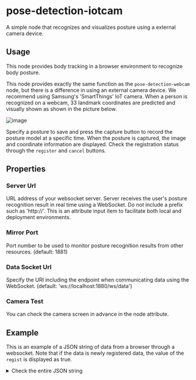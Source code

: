 # pose-detection-iotcam

A simple node that recognizes and visualizes posture using a external camera device.

## Usage

This node provides body tracking in a browser environment to recognize body posture.

This node provides exactly the same function as the `pose-detection-webcam` node, but there is a difference in using an external camera device. We recommend using Samsung's 'SmartThings' IoT camera. When a person is recognized on a webcam, 33 landmark coordinates are predicted and visually shown as shown in the picture below.

![image](https://user-images.githubusercontent.com/30489264/136193910-f4508b3b-e7c3-4299-8887-1574f938e101.png)

Specify a posture to save and press the capture button to record the posture model at a specific time. When the posture is captured, the image and coordinate information are displayed. Check the registration status through the `register` and `cancel` buttons.

## Properties

### Server Url

URL address of your websocket server. Server receives the user's posture recognition result in real time using a WebSocket. Do not include a prefix such as 'http://'. This is an attribute input item to facilitate both local and deployment environments.

### Mirror Port

Port number to be used to monitor posture recognition results from other resources. (default: 1881)

### Data Socket Url

Specify the URI including the endpoint when communicating data using the WebSocket. (default: 'ws://localhost:1880/ws/data')

### Camera Test

You can check the camera screen in advance in the node attribute.

## Example

This is an example of a JSON string of data from a browser through a websocket. Note that if the data is newly registered data, the value of the `regist` is displayed as true.

<details>

<summary>Check the entire JSON string</summary>

```json
{
  "_id": {
    "$oid": "61556cca67071c068857a170"
  },
  "image": {},
  "poseLandmarks": [
    {
      "x": 0.49571552872657776,
      "y": 0.7027847766876221,
      "z": -0.4364425241947174,
      "visibility": 0.999972939491272
    },
    {
      "x": 0.5213351845741272,
      "y": 0.6515322923660278,
      "z": -0.4486660063266754,
      "visibility": 0.9999632239341736
    },
    {
      "x": 0.5345603227615356,
      "y": 0.6547442674636841,
      "z": -0.448456346988678,
      "visibility": 0.9999706149101257
    },
    {
      "x": 0.5493519306182861,
      "y": 0.6586027145385742,
      "z": -0.448108971118927,
      "visibility": 0.9999701976776123
    },
    {
      "x": 0.49673619866371155,
      "y": 0.6415286064147949,
      "z": -0.3911628723144531,
      "visibility": 0.9999364614486694
    },
    {
      "x": 0.49077072739601135,
      "y": 0.6374441981315613,
      "z": -0.39037907123565674,
      "visibility": 0.9999070167541504
    },
    {
      "x": 0.4845333993434906,
      "y": 0.6335997581481934,
      "z": -0.39013972878456116,
      "visibility": 0.9998564720153809
    },
    {
      "x": 0.5890757441520691,
      "y": 0.6841220855712891,
      "z": -0.38090449571609497,
      "visibility": 0.9999675750732422
    },
    {
      "x": 0.5018531084060669,
      "y": 0.6585416793823242,
      "z": -0.1129194125533104,
      "visibility": 0.9998709559440613
    },
    {
      "x": 0.5149452090263367,
      "y": 0.7599643468856812,
      "z": -0.409170001745224,
      "visibility": 0.9999170899391174
    },
    {
      "x": 0.48711079359054565,
      "y": 0.7496805787086487,
      "z": -0.33194297552108765,
      "visibility": 0.9998382925987244
    },
    {
      "x": 0.6963281631469727,
      "y": 0.9493727087974548,
      "z": -0.38864225149154663,
      "visibility": 0.9989435076713562
    },
    {
      "x": 0.4408521056175232,
      "y": 0.9461323022842407,
      "z": 0.10206469148397446,
      "visibility": 0.9962008595466614
    },
    {
      "x": 0.7239233255386353,
      "y": 1.330498218536377,
      "z": -0.6929064989089966,
      "visibility": 0.6368626356124878
    },
    {
      "x": 0.3859536349773407,
      "y": 1.3332369327545166,
      "z": 0.3397621512413025,
      "visibility": 0.04776281863451004
    },
    {
      "x": 0.7005051970481873,
      "y": 0.9732892513275146,
      "z": -0.8355557322502136,
      "visibility": 0.9891335964202881
    },
    {
      "x": 0.36988893151283264,
      "y": 1.560866117477417,
      "z": 0.2589684724807739,
      "visibility": 0.1476515680551529
    },
    {
      "x": 0.736151397228241,
      "y": 0.871178925037384,
      "z": -0.8856658935546875,
      "visibility": 0.9831623435020447
    },
    {
      "x": 0.35022273659706116,
      "y": 1.645777702331543,
      "z": 0.2748843729496002,
      "visibility": 0.2512715458869934
    },
    {
      "x": 0.7294310331344604,
      "y": 0.8264090418815613,
      "z": -0.8240833282470703,
      "visibility": 0.9857907891273499
    },
    {
      "x": 0.3631625175476074,
      "y": 1.6292572021484375,
      "z": 0.2317330539226532,
      "visibility": 0.3592432737350464
    },
    {
      "x": 0.7044625282287598,
      "y": 0.8708523511886597,
      "z": -0.8168489336967468,
      "visibility": 0.9851008057594299
    },
    {
      "x": 0.3759811222553253,
      "y": 1.6007168292999268,
      "z": 0.22979214787483215,
      "visibility": 0.3801347315311432
    },
    {
      "x": 0.6353761553764343,
      "y": 1.678404688835144,
      "z": -0.15833626687526703,
      "visibility": 0.004620702471584082
    },
    {
      "x": 0.44445735216140747,
      "y": 1.6518534421920776,
      "z": 0.1630263477563858,
      "visibility": 0.0026082175318151712
    },
    {
      "x": 0.6097694635391235,
      "y": 2.258247137069702,
      "z": -0.19827619194984436,
      "visibility": 0.00010427249799249694
    },
    {
      "x": 0.4223328232765198,
      "y": 2.222817897796631,
      "z": 0.42111238837242126,
      "visibility": 0.00004239907138980925
    },
    {
      "x": 0.6003370881080627,
      "y": 2.758603096008301,
      "z": 0.16372159123420715,
      "visibility": 0.000007611019555042731
    },
    {
      "x": 0.41866788268089294,
      "y": 2.7363338470458984,
      "z": 0.8053714632987976,
      "visibility": 6.015263238623447e-7
    },
    {
      "x": 0.608555018901825,
      "y": 2.8376400470733643,
      "z": 0.1845891773700714,
      "visibility": 0.000007172476216510404
    },
    {
      "x": 0.41967296600341797,
      "y": 2.8178153038024902,
      "z": 0.8356093168258667,
      "visibility": 0.000002773350388451945
    },
    {
      "x": 0.5526115298271179,
      "y": 2.916771411895752,
      "z": -0.20112769305706024,
      "visibility": 0.000033288732083747163
    },
    {
      "x": 0.42636245489120483,
      "y": 2.905616521835327,
      "z": 0.4743220806121826,
      "visibility": 0.000019161077943863347
    }
  ],
  "poseWorldLandmarks": [
    {
      "x": -0.04314113035798073,
      "y": -0.5568732023239136,
      "z": -0.2147870659828186,
      "visibility": 0.999972939491272
    },
    {
      "x": -0.021963711827993393,
      "y": -0.5950214266777039,
      "z": -0.21838122606277466,
      "visibility": 0.9999632239341736
    },
    {
      "x": -0.022108975797891617,
      "y": -0.5968802571296692,
      "z": -0.21840037405490875,
      "visibility": 0.9999706149101257
    },
    {
      "x": -0.022794177755713463,
      "y": -0.5974685549736023,
      "z": -0.21962743997573853,
      "visibility": 0.9999701976776123
    },
    {
      "x": -0.04578190669417381,
      "y": -0.5929511189460754,
      "z": -0.19422322511672974,
      "visibility": 0.9999364614486694
    },
    {
      "x": -0.04497624933719635,
      "y": -0.5932248830795288,
      "z": -0.19732500612735748,
      "visibility": 0.9999070167541504
    },
    {
      "x": -0.04563097655773163,
      "y": -0.594078004360199,
      "z": -0.19636045396327972,
      "visibility": 0.9998564720153809
    },
    {
      "x": 0.0725591778755188,
      "y": -0.5967340469360352,
      "z": -0.17825643718242645,
      "visibility": 0.9999675750732422
    },
    {
      "x": -0.02901305817067623,
      "y": -0.5933231711387634,
      "z": -0.10243211686611176,
      "visibility": 0.9998709559440613
    },
    {
      "x": -0.009856190532445908,
      "y": -0.5435018539428711,
      "z": -0.20152877271175385,
      "visibility": 0.9999170899391174
    },
    {
      "x": -0.03754746541380882,
      "y": -0.5398073196411133,
      "z": -0.17541730403900146,
      "visibility": 0.9998382925987244
    },
    {
      "x": 0.15178175270557404,
      "y": -0.40910595655441284,
      "z": -0.11986907571554184,
      "visibility": 0.9989435076713562
    },
    {
      "x": -0.11192132532596588,
      "y": -0.42622995376586914,
      "z": -0.033719174563884735,
      "visibility": 0.9962008595466614
    },
    {
      "x": 0.17041634023189545,
      "y": -0.2679927945137024,
      "z": -0.22041980922222137,
      "visibility": 0.6368626356124878
    },
    {
      "x": -0.15199238061904907,
      "y": -0.2373007982969284,
      "z": 0.022910315543413162,
      "visibility": 0.04776281863451004
    },
    {
      "x": 0.15686172246932983,
      "y": -0.4371427297592163,
      "z": -0.31076905131340027,
      "visibility": 0.9891335964202881
    },
    {
      "x": -0.20379357039928436,
      "y": -0.10722651332616806,
      "z": -0.003568431828171015,
      "visibility": 0.1476515680551529
    },
    {
      "x": 0.155186727643013,
      "y": -0.46251344680786133,
      "z": -0.34263429045677185,
      "visibility": 0.9831623435020447
    },
    {
      "x": -0.19510658085346222,
      "y": -0.04280354827642441,
      "z": 0.0065129101276397705,
      "visibility": 0.2512715458869934
    },
    {
      "x": 0.15150393545627594,
      "y": -0.48225137591362,
      "z": -0.3357521891593933,
      "visibility": 0.9857907891273499
    },
    {
      "x": -0.18045955896377563,
      "y": -0.06126078590750694,
      "z": -0.016103597357869148,
      "visibility": 0.3592432737350464
    },
    {
      "x": 0.15484397113323212,
      "y": -0.45172229409217834,
      "z": -0.3082280158996582,
      "visibility": 0.9851008057594299
    },
    {
      "x": -0.18779286742210388,
      "y": -0.09816792607307434,
      "z": -0.017770634964108467,
      "visibility": 0.3801347315311432
    },
    {
      "x": 0.12792301177978516,
      "y": 0.00548890745267272,
      "z": 0.005169777665287256,
      "visibility": 0.004620702471584082
    },
    {
      "x": -0.1269003301858902,
      "y": -0.03930005803704262,
      "z": 0.00047215496306307614,
      "visibility": 0.0026082175318151712
    },
    {
      "x": 0.1404380351305008,
      "y": -0.20625202357769012,
      "z": -0.1654675304889679,
      "visibility": 0.00010427249799249694
    },
    {
      "x": -0.011417031288146973,
      "y": -0.44324856996536255,
      "z": -0.1655106395483017,
      "visibility": 0.00004239907138980925
    },
    {
      "x": 0.16119880974292755,
      "y": 0.05283869057893753,
      "z": 0.07125585526227951,
      "visibility": 0.000007611019555042731
    },
    {
      "x": -0.0618693046271801,
      "y": -0.1715911328792572,
      "z": -0.04589772969484329,
      "visibility": 6.015263238623447e-7
    },
    {
      "x": 0.1423763930797577,
      "y": 0.13506314158439636,
      "z": 0.14910373091697693,
      "visibility": 0.000007172476216510404
    },
    {
      "x": -0.10230283439159393,
      "y": -0.08790212869644165,
      "z": 0.07421988993883133,
      "visibility": 0.000002773350388451945
    },
    {
      "x": 0.3420045077800751,
      "y": -0.3686513304710388,
      "z": -0.2581872045993805,
      "visibility": 0.000033288732083747163
    },
    {
      "x": -0.025876006111502647,
      "y": -0.49034392833709717,
      "z": -0.3897445797920227,
      "visibility": 0.000019161077943863347
    }
  ],
  "segmentationMask": {},
  "regist": true,
  "poseName": "Pose Example 1"
}
```

</details>